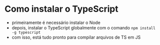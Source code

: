 # Como instalar o TypeScript
- primeiramente é necessário instalar o Node
- depois, instalar o TypeScript globalmente com o comando `npm install -g typescript`
- com isso, está tudo pronto para compilar arquivos de TS em JS

